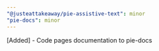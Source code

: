 ```yaml
---
"@justeattakeaway/pie-assistive-text": minor
"pie-docs": minor
---
```


[Added] - Code pages documentation to pie-docs
